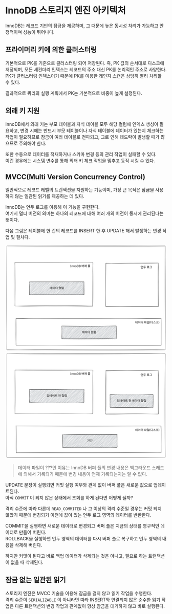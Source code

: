 # InnoDB 스토리지 엔진 아키텍처

InnoDB는 레코드 기반의 잠금을 제공하며, 그 때문에 높은 동시성 처리가 가능하고 안정적이며 성능이 뛰어나다.

## 프라이머리 키에 의한 클러스터링

기본적으로 PK를 기준으로 클러스터링 되어 저장된다. 즉, PK 값의 순서대로 디스크에 저장되며, 모든 세컨더리 인덱스는 레코드의 주소 대신 PK를 논리적인 주소로 사양한다.\
PK가 클러스터링 인덱스이기 때문에 PK를 이용한 레인지 스캔은 상당히 빨리 처리할 수 있다.

결과적으로 쿼리의 실행 계획에서 PK는 기본적으로 비중이 높게 설정된다.

## 외래 키 지원

InnoDB에서 외래 키는 부모 테이블과 자식 테이블 모두 해당 컬럼에 인덱스 생성이 필요하고, 변경 시에는 반드시 부모 테이블이나 자식 테이블에 데이터가 있는지 체크하는 작업이 필요하므로 잠금이 여러 테이블로 전파되고, 그로 인해 데드락이 발생할 때가 많으므로 주의해야 한다.

또한 수동으로 데이터를 적재하거나 스키마 변경 등의 관리 작업이 실패할 수 있다.\
이런 경우에는 시스템 변수를 통해 외래 키 체크 작업을 멈추고 동작 시킬 수 있다.

## MVCC(Multi Version Concurrency Control)

일반적으로 레코드 레벨의 트랜잭션을 지원하는 기능이며, 가장 큰 목적은 잠금을 사용하지 않는 일관된 읽기를 제공하는 데 있다.

InnoDB는 언두 로그를 이용해 이 기능을 구현한다.\
여기서 멀티 버전의 의미는 하나의 레코드에 대해 여러 개의 버전이 동시에 관리된다는 뜻이다.

다음 그림은 테이블에 한 건의 레코드를 INSERT 한 후 UPDATE 해서 발생하는 변경 작업 및 절차다.

<img src="../../../.gitbook/assets/file.excalidraw (4).svg" alt="INSERT 상태" class="gitbook-drawing">

<img src="../../../.gitbook/assets/file.excalidraw (3).svg" alt="UPDATE 상태" class="gitbook-drawing">

> 데이터 파일이 ???인 이유는 InnoDB 버퍼 풀의 변경 내용은 백그라운드 스레드에 의해서 기록되기 때문에 변경 내용이 언제 기록되는지는 알 수 없다.

UPDATE 문장이 실행되면 커밋 실행 여부와 관계 없이 버퍼 풀은 새로운 값으로 업데이트된다.\
아직 `COMMIT` 이 되지 않은 상태에서 조회를 하게 된다면 어떻게 될까?

격리 수준에 따라 다른데 `READ_COMMITED` 나 그 이상의 격리 수준일 경우는 커밋 되지 않았기 때문에 변경되기 이전에 값이 있는 언두 로그 영역의 데이터를 반환한다.

COMMIT을 실행하면 새로운 데이터로 변경되고 버퍼 풀은 지금의 상태를 영구적인 데이터로 만들어 버린다.\
ROLLBACK을 실행하면 언두 영역의 데이터를 다시 버퍼 풀로 복구하고 언두 영역의 내용을 삭제해 버린다.

하지만 커밋이 된다고 바로 백업 데이터가 삭제되는 것은 아니고, 필요로 하는 트랜잭션이 없을 때 삭제된다.

## 잠금 없는 일관된 읽기

스토리지 엔진은 MVCC 기술을 이용해 잠금을 걸지 않고 읽기 작업을 수행한다.\
격리 수준이 `SERIALIZABLE` 이 아니라면 따라 INSERT와 연결되지 않은 순수한 읽기 작업은 다른 트랜잭션의 변경 작업과 관계없이 항상 잠금을 대기하지 않고 바로 실행된다.
